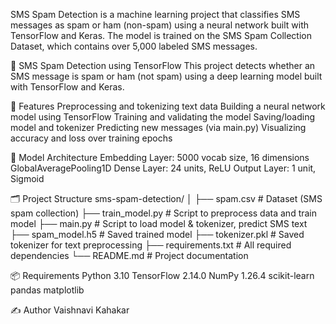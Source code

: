 SMS Spam Detection is a machine learning project that classifies SMS messages as spam or ham (non-spam) using a neural network built with TensorFlow and Keras. The model is trained on the SMS Spam Collection Dataset, which contains over 5,000 labeled SMS messages.

📩 SMS Spam Detection using TensorFlow This project detects whether an SMS message is spam or ham (not spam) using a deep learning model built with TensorFlow and Keras.

🚀 Features Preprocessing and tokenizing text data
Building a neural network model using TensorFlow
Training and validating the model
Saving/loading model and tokenizer
Predicting new messages (via main.py)
Visualizing accuracy and loss over training epochs

🧠 Model Architecture
Embedding Layer: 5000 vocab size, 16 dimensions
GlobalAveragePooling1D
Dense Layer: 24 units, ReLU
Output Layer: 1 unit, Sigmoid

🗂️ Project Structure
sms-spam-detection/
│
├── spam.csv # Dataset (SMS spam collection)
├── train_model.py # Script to preprocess data and train model
├── main.py # Script to load model & tokenizer, predict SMS text
├── spam_model.h5 # Saved trained model
├── tokenizer.pkl # Saved tokenizer for text preprocessing
├── requirements.txt # All required dependencies
└── README.md # Project documentation

📦 Requirements
Python 3.10
TensorFlow 2.14.0
NumPy 1.26.4
scikit-learn
pandas
matplotlib

✍️ Author
Vaishnavi Kahakar
